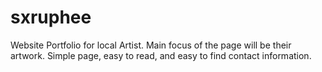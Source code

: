 # sxruphee

Website Portfolio for local Artist. Main focus of the page will be their artwork. Simple page, easy to read, and easy to find contact information. 
